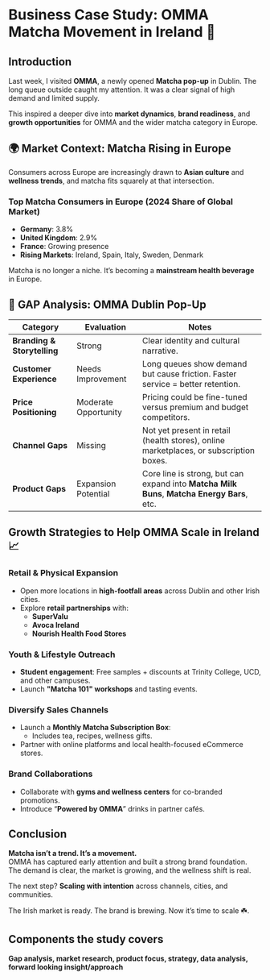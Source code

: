
# Business Case Study: OMMA Matcha Movement in Ireland 🍵

## Introduction

Last week, I visited **OMMA**, a newly opened **Matcha pop-up** in Dublin. The long queue outside caught my attention. It was a clear signal of high demand and limited supply.

This inspired a deeper dive into **market dynamics**, **brand readiness**, and **growth opportunities** for OMMA and the wider matcha category in Europe.



## 🌍 Market Context: Matcha Rising in Europe

Consumers across Europe are increasingly drawn to **Asian culture** and **wellness trends**, and matcha fits squarely at that intersection.

### Top Matcha Consumers in Europe (2024 Share of Global Market)

- **Germany**: 3.8%  
- **United Kingdom**: 2.9%  
- **France**: Growing presence  
- **Rising Markets**: Ireland, Spain, Italy, Sweden, Denmark

Matcha is no longer a niche. It’s becoming a **mainstream health beverage** in Europe.



## 💬 GAP Analysis: OMMA Dublin Pop-Up

| Category | Evaluation | Notes |
|---------|------------|-------|
| **Branding & Storytelling** | Strong | Clear identity and cultural narrative. |
| **Customer Experience** | Needs Improvement | Long queues show demand but cause friction. Faster service = better retention. |
| **Price Positioning** | Moderate Opportunity | Pricing could be fine-tuned versus premium and budget competitors. |
| **Channel Gaps** | Missing | Not yet present in retail (health stores), online marketplaces, or subscription boxes. |
| **Product Gaps** | Expansion Potential | Core line is strong, but can expand into **Matcha Milk Buns**, **Matcha Energy Bars**, etc. |



## Growth Strategies to Help OMMA Scale in Ireland 📈

### Retail & Physical Expansion
- Open more locations in **high-footfall areas** across Dublin and other Irish cities.
- Explore **retail partnerships** with:
  - **SuperValu**
  - **Avoca Ireland**
  - **Nourish Health Food Stores**

### Youth & Lifestyle Outreach
- **Student engagement**: Free samples + discounts at Trinity College, UCD, and other campuses.
- Launch **"Matcha 101" workshops** and tasting events.

### Diversify Sales Channels
- Launch a **Monthly Matcha Subscription Box**:
  - Includes tea, recipes, wellness gifts.
- Partner with online platforms and local health-focused eCommerce stores.

### Brand Collaborations
- Collaborate with **gyms and wellness centers** for co-branded promotions.
- Introduce “**Powered by OMMA**” drinks in partner cafés.



## Conclusion

**Matcha isn’t a trend. It’s a movement.**  
OMMA has captured early attention and built a strong brand foundation. The demand is clear, the market is growing, and the wellness shift is real.

The next step? **Scaling with intention** across channels, cities, and communities.

The Irish market is ready. The brand is brewing. Now it’s time to scale ☘️.

## Components the study covers
**Gap analysis, market research, product focus, strategy, data analysis, forward looking insight/approach**

